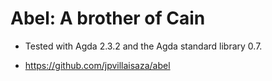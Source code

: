 Abel: A brother of Cain
=======================

- Tested with Agda 2.3.2 and the Agda standard library 0.7.

- https://github.com/jpvillaisaza/abel
